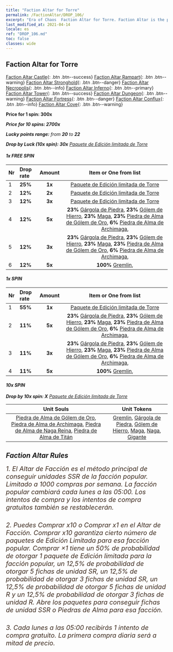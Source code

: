 ```yaml
---
title: "Faction Altar for Torre"
permalink: /FactionAltar/DROP_106/
excerpt: "Era of Chaos  Faction Altar for Torre. Faction Altar is the primary method for obtaining SSR units from the popular faction. Limited to 1,000 purchases each week. The popular faction changes at 05:00 every Monday. Purchase attempts and free purchase attempts will also reset then."
last_modified_at: 2021-04-14
locale: es
ref: "DROP_106.md"
toc: false
classes: wide
---
```


##  Faction Altar for **Torre**

  [Faction Altar Castle](/es/FactionAltar/DROP_101/){: .btn .btn--success} [Faction Altar Rampart](/es/FactionAltar/DROP_102/){: .btn .btn--warning} [Faction Altar Stronghold](/es/FactionAltar/DROP_103/){: .btn .btn--danger} [Faction Altar Necropolis](/es/FactionAltar/DROP_104/){: .btn .btn--info} [Faction Altar Inferno](/es/FactionAltar/DROP_105/){: .btn .btn--primary} [Faction Altar Tower](/es/FactionAltar/DROP_106/){: .btn .btn--success} [Faction Altar Dungeon](/es/FactionAltar/DROP_107/){: .btn .btn--warning} [Faction Altar Fortress](/es/FactionAltar/DROP_108/){: .btn .btn--danger} [Faction Altar Conflux](/es/FactionAltar/DROP_109/){: .btn .btn--info} [Faction Altar Cove](/es/FactionAltar/DROP_112/){: .btn .btn--warning} 

  **Price for 1 spin: 300x** <i class="fas fa-gem"/>

  **Price for 10 spins: 2700x** <i class="fas fa-gem"/>

  **Lucky points range:** from **20** to **22**

  **Drop by Luck (10x spin): 30x** [Paquete de Edición limitada de Torre](/es/Items/con_2110/)

####  1x FREE SPIN 

  |    Nr    |  Drop rate  |  Amount   |   Item or One from list  |
  |:---------|:------------|:---------:|:------------------------:|
  | 1 | **25%** | **1x** | [Paquete de Edición limitada de Torre](/es/Items/con_2110/) |
  | 2 | **12%** | **2x** | [Paquete de Edición limitada de Torre](/es/Items/con_2110/) |
  | 3 | **12%** | **3x** | [Paquete de Edición limitada de Torre](/es/Items/con_2110/) |
  | 4 | **12%** | **5x** |  **23%** [Gárgola de Piedra](/es/Items/unt_236/),  **23%** [Gólem de Hierro](/es/Items/unt_237/),  **23%** [Maga](/es/Items/unt_238/),  **23%** [Piedra de Alma de Gólem de Oro](/es/Items/unt_322/),  **6%** [Piedra de Alma de Archimaga](/es/Items/unt_323/),  |
  | 5 | **12%** | **3x** |  **23%** [Gárgola de Piedra](/es/Items/unt_236/),  **23%** [Gólem de Hierro](/es/Items/unt_237/),  **23%** [Maga](/es/Items/unt_238/),  **23%** [Piedra de Alma de Gólem de Oro](/es/Items/unt_322/),  **6%** [Piedra de Alma de Archimaga](/es/Items/unt_323/),  |
  | 6 | **12%** | **5x** |  **100%** [Gremlin](/es/Items/unt_235/),  |


####  1x SPIN 

  |    Nr    |  Drop rate  |  Amount   |   Item or One from list  |
  |:---------|:------------|:---------:|:------------------------:|
  | 1 | **55%** | **1x** | [Paquete de Edición limitada de Torre](/es/Items/con_2110/) |
  | 2 | **11%** | **5x** |  **23%** [Gárgola de Piedra](/es/Items/unt_236/),  **23%** [Gólem de Hierro](/es/Items/unt_237/),  **23%** [Maga](/es/Items/unt_238/),  **23%** [Piedra de Alma de Gólem de Oro](/es/Items/unt_322/),  **6%** [Piedra de Alma de Archimaga](/es/Items/unt_323/),  |
  | 3 | **11%** | **3x** |  **23%** [Gárgola de Piedra](/es/Items/unt_236/),  **23%** [Gólem de Hierro](/es/Items/unt_237/),  **23%** [Maga](/es/Items/unt_238/),  **23%** [Piedra de Alma de Gólem de Oro](/es/Items/unt_322/),  **6%** [Piedra de Alma de Archimaga](/es/Items/unt_323/),  |
  | 4 | **11%** | **5x** |  **100%** [Gremlin](/es/Items/unt_235/),  |


####  10x SPIN 

  **Drop by 10x spin: X** [Paquete de Edición limitada de Torre](/es/Items/con_2110/)

  |    Unit Souls    |  Unit Tokens  |
  |:----------------:|:-------------:|
  | [Piedra de Alma de Gólem de Oro](/es/Items/unt_322/), [Piedra de Alma de Archimaga](/es/Items/unt_323/), [Piedra de Alma de Naga Reina](/es/Items/unt_325/), [Piedra de Alma de Titán](/es/Items/unt_326/) | [Gremlin](/es/Items/unt_235/), [Gárgola de Piedra](/es/Items/unt_236/), [Gólem de Hierro](/es/Items/unt_237/), [Maga](/es/Items/unt_238/), [Naga](/es/Items/unt_240/), [Gigante](/es/Items/unt_241/) |



## Faction Altar Rules

  <span style="color: #3c2a1e;font-size:20px">1. El Altar de Facción es el método principal de conseguir unidades SSR de la facción popular. Limitado a 1000 compras por semana. La facción popular cambiará cada lunes a las 05:00. Los intentos de compra y los intentos de compra gratuitos también se restablecerán. </span><br/>

<br/>  <span style="color: #3c2a1e;font-size:20px">2. Puedes Comprar x10 o Comprar x1 en el Altar de Facción. Comprar x10 garantiza cierto número de paquetes de Edición Limitada para esa facción popular. Comprar ×1 tiene un 50% de probabilidad de otorgar 1 paquete de Edición limitada para la facción popular, un 12,5% de probabilidad de otorgar 5 fichas de unidad SR, un 12,5% de probabilidad de otorgar 3 fichas de unidad SR, un 12,5% de probabilidad de otorgar 5 fichas de unidad R y un 12,5% de probabilidad de otorgar 3 fichas de unidad R. Abre los paquetes para conseguir fichas de unidad SSR o Piedras de Alma para esa facción.</span>

<br/>  <span style="color: #3c2a1e;font-size:20px">3. Cada lunes a las 05:00 recibirás 1 intento de compra gratuito. La primera compra diaria será a mitad de precio.</span><br/>

<br/>